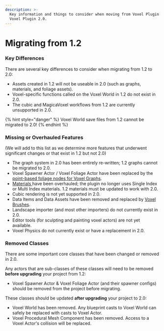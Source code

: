 ```yaml
---
description: >-
  Key information and things to consider when moving from Voxel Plugin 1.2 to
  Voxel Plugin 2.0.
---
```


# Migrating from 1.2

### Key Differences

There are several key differences to consider when migrating from 1.2 to 2.0:

* Assets created in 1.2 will not be useable in 2.0 (such as graphs, materials, and foliage assets).&#x20;
* Voxel-specific functions called on the Voxel World in 1.2 do not exist in 2.0.&#x20;
* The cubic and MagicaVoxel workflows from 1.2 are currently unsupported in 2.0.

{% hint style="danger" %}
Voxel World save files from 1.2 cannot be migrated to 2.0!
{% endhint %}



### Missing or Overhauled Features

(We will add to this list as we determine more features that underwent significant changes or that exist in 1.2 but not 2.0)

* The graph system in 2.0 has been entirely re-written; 1.2 graphs cannot be migrated to 2.0.
* Voxel Spawner Actor / Voxel Foliage Actor have been replaced by the [point-based foliage nodes for Voxel Graphs](../knowledgebase/foliage.md).
* [Materials ](../knowledgebase/surfaces-and-materials/material-definitions/)have been overhauled; the plugin no longer uses Single Index or Multi Index materials. 1.2 materials must be updated to work with 2.0.
* Cubic rendering is not yet supported in 2.0.
* Data Items and Data Assets have been removed and replaced by [Voxel Brushes](../knowledgebase/brushes/).
* Landscape importer (and most other importers) do not currently exist in 2.0.
* Editor tools (for sculpting and painting voxel actors) are not yet available.
* Voxel Physics do not currently exist or have a replacement in 2.0.



### Removed Classes

There are some important core classes that have been changed or removed in 2.0.&#x20;

Any actors that are sub-classes of these classes will need to be removed **before upgrading** your project from 1.2:

* Voxel Spawner Actor & Voxel Foliage Actor (and their spawner configs) should be removed from the project before migrating.

These classes should be updated **after upgrading** your project to 2.0:

* Voxel World has been removed. Any blueprint casts to Voxel World can safely be replaced with casts to Voxel Actor.&#x20;
* Voxel Procedural Mesh Component has been removed. Access to a Voxel Actor's collision will be replaced.



